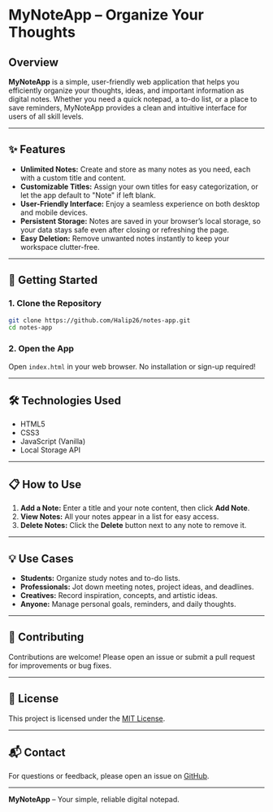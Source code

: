 # MyNoteApp – Organize Your Thoughts

## Overview

**MyNoteApp** is a simple, user-friendly web application that helps you efficiently organize your thoughts, ideas, and important information as digital notes. Whether you need a quick notepad, a to-do list, or a place to save reminders, MyNoteApp provides a clean and intuitive interface for users of all skill levels.

---

## ✨ Features

- **Unlimited Notes:** Create and store as many notes as you need, each with a custom title and content.
- **Customizable Titles:** Assign your own titles for easy categorization, or let the app default to "Note" if left blank.
- **User-Friendly Interface:** Enjoy a seamless experience on both desktop and mobile devices.
- **Persistent Storage:** Notes are saved in your browser’s local storage, so your data stays safe even after closing or refreshing the page.
- **Easy Deletion:** Remove unwanted notes instantly to keep your workspace clutter-free.

---

## 🚀 Getting Started

### 1. Clone the Repository

```bash
git clone https://github.com/Halip26/notes-app.git
cd notes-app
```

### 2. Open the App

Open `index.html` in your web browser. No installation or sign-up required!

---

## 🛠️ Technologies Used

- HTML5
- CSS3
- JavaScript (Vanilla)
- Local Storage API

---

## 📋 How to Use

1. **Add a Note:** Enter a title and your note content, then click **Add Note**.
2. **View Notes:** All your notes appear in a list for easy access.
3. **Delete Notes:** Click the **Delete** button next to any note to remove it.

---

## 💡 Use Cases

- **Students:** Organize study notes and to-do lists.
- **Professionals:** Jot down meeting notes, project ideas, and deadlines.
- **Creatives:** Record inspiration, concepts, and artistic ideas.
- **Anyone:** Manage personal goals, reminders, and daily thoughts.

---

## 🤝 Contributing

Contributions are welcome! Please open an issue or submit a pull request for improvements or bug fixes.

---

## 📄 License

This project is licensed under the [MIT License](LICENSE).

---

## 📬 Contact

For questions or feedback, please open an issue on [GitHub](https://github.com/Halip26/notes-app/issues).

---

**MyNoteApp** – Your simple, reliable digital notepad.
